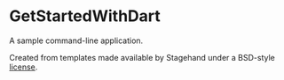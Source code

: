# GetStartedWithDart

A sample command-line application.

Created from templates made available by Stagehand under a BSD-style
[license](https://github.com/dart-lang/stagehand/blob/master/LICENSE).
